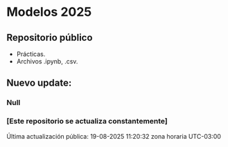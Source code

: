# Modelos 2025

## Repositorio público

- Prácticas.
- Archivos .ipynb, .csv.


## Nuevo update:
### Null


### [Este repositorio se actualiza constantemente]

Última actualización pública: 19-08-2025 11:20:32 zona horaria UTC-03:00
